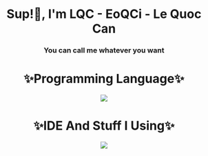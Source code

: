 <h1 align="center">Sup!👋, I'm LQC - EoQCi - Le Quoc Can</h1>
<h3 align="center">You can call me whatever you want</h3>


<h1 align="center">✨Programming Language✨</h1>

<p align="center">
  <a href="https://skillicons.dev">
      <img src="https://skillicons.dev/icons?i=cs,go,js,ts,lua" />
  </a>
</p>

<h1 align="center">✨IDE And Stuff I Using✨</h1>

<p align="center">
  <a href="https://skillicons.dev">
      <img src="https://skillicons.dev/icons?i=vscode,neovim,mongodb,postgres,redis,aws,cloudflare,vercel" />
  </a>
</p>

